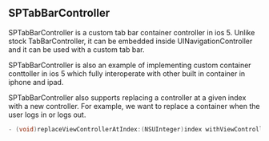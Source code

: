 ## SPTabBarController

SPTabBarController is a custom tab bar container controller in ios 5. Unlike stock TabBarController, it can be embedded inside UINavigationController and it can be used with a custom tab bar.

SPTabBarController is also an example of implementing custom container conttoller in ios 5 which fully interoperate with other built in container in iphone and ipad.

SPTabBarController also supports replacing a controller at a given index with a new controller. For example, we want to replace a container when the user logs in or logs out.

``` objective-c
- (void)replaceViewControllerAtIndex:(NSUInteger)index withViewController:(UIViewController*)newvc;
```
